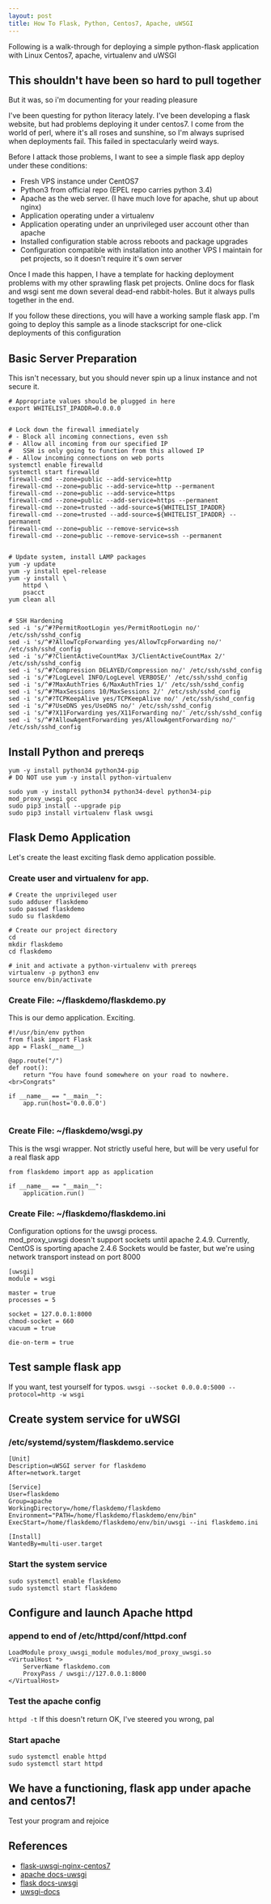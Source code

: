 ```yaml
---
layout: post
title: How To Flask, Python, Centos7, Apache, uWSGI
---
```


Following is a walk-through for deploying a simple python-flask application with Linux Centos7, apache, virtualenv and uWSGI



## This shouldn't have been so hard to pull together
But it was, so i'm documenting for your reading pleasure

I've been questing for python literacy lately.  I've been developing a flask website, but had problems deploying it under centos7.  I come from the world of perl, where it's all roses and sunshine, so I'm always suprised when deployments fail.  This failed in spectacularly weird ways.

Before I attack those problems, I want to see a simple flask app deploy under these conditions:
* Fresh VPS instance under CentOS7
* Python3 from official repo (EPEL repo carries python 3.4)
* Apache as the web server.  (I have much love for apache, shut up about nginx)
* Application operating under a virtualenv
* Application operating under an unprivileged user account other than apache
* Installed configuration stable across reboots and package upgrades
* Configuration compatible with installation into another VPS I maintain for pet projects, so it doesn't require it's own server

Once I made this happen, I have a template for hacking deployment problems with my other sprawling flask pet projects.  Online docs for flask and wsgi sent me down several dead-end rabbit-holes. But it always pulls together in the end.

If you follow these directions, you will have a working sample flask app.
I'm going to deploy this sample as a linode stackscript for one-click deployments of this configuration




## Basic Server Preparation
This isn't necessary, but you should never spin up a linux instance and not secure it.
```
# Appropriate values should be plugged in here
export WHITELIST_IPADDR=0.0.0.0


# Lock down the firewall immediately
# - Block all incoming connections, even ssh
# - Allow all incoming from our specified IP
#   SSH is only going to function from this allowed IP
# - Allow incoming connections on web ports
systemctl enable firewalld
systemctl start firewalld
firewall-cmd --zone=public --add-service=http
firewall-cmd --zone=public --add-service=http --permanent
firewall-cmd --zone=public --add-service=https
firewall-cmd --zone=public --add-service=https --permanent
firewall-cmd --zone=trusted --add-source=${WHITELIST_IPADDR}
firewall-cmd --zone=trusted --add-source=${WHITELIST_IPADDR} --permanent
firewall-cmd --zone=public --remove-service=ssh
firewall-cmd --zone=public --remove-service=ssh --permanent


# Update system, install LAMP packages
yum -y update
yum -y install epel-release
yum -y install \
    httpd \
    psacct
yum clean all


# SSH Hardening
sed -i 's/^#?PermitRootLogin yes/PermitRootLogin no/' /etc/ssh/sshd_config
sed -i 's/^#?AllowTcpForwarding yes/AllowTcpForwarding no/' /etc/ssh/sshd_config
sed -i 's/^#?ClientActiveCountMax 3/ClientActiveCountMax 2/' /etc/ssh/sshd_config
sed -i 's/^#?Compression DELAYED/Compression no/' /etc/ssh/sshd_config
sed -i 's/^#?LogLevel INFO/LogLevel VERBOSE/' /etc/ssh/sshd_config
sed -i 's/^#?MaxAuthTries 6/MaxAuthTries 1/' /etc/ssh/sshd_config
sed -i 's/^#?MaxSessions 10/MaxSessions 2/' /etc/ssh/sshd_config
sed -i 's/^#?TCPKeepAlive yes/TCPKeepAlive no/' /etc/ssh/sshd_config
sed -i 's/^#?UseDNS yes/UseDNS no/' /etc/ssh/sshd_config
sed -i 's/^#?X11Forwarding yes/X11Forwarding no/' /etc/ssh/sshd_config
sed -i 's/^#?AllowAgentForwarding yes/AllowAgentForwarding no/' /etc/ssh/sshd_config

```




## Install Python and prereqs
```
yum -y install python34 python34-pip
# DO NOT use yum -y install python-virtualenv

sudo yum -y install python34 python34-devel python34-pip mod_proxy_uwsgi gcc
sudo pip3 install --upgrade pip
sudo pip3 install virtualenv flask uwsgi
```




## Flask Demo Application
Let's create the least exciting flask demo application possible.

### Create user and virtualenv for app.
```
# Create the unprivileged user
sudo adduser flaskdemo
sudo passwd flaskdemo
sudo su flaskdemo

# Create our project directory
cd
mkdir flaskdemo
cd flaskdemo

# init and activate a python-virtualenv with prereqs
virtualenv -p python3 env
source env/bin/activate

```

### Create File: ~/flaskdemo/flaskdemo.py
This is our demo application.  Exciting.
```
#!/usr/bin/env python
from flask import Flask
app = Flask(__name__)

@app.route("/")
def root():
    return "You have found somewhere on your road to nowhere.<br>Congrats"

if __name__ == "__main__":
    app.run(host='0.0.0.0')


```

### Create File: ~/flaskdemo/wsgi.py
This is the wsgi wrapper.  Not strictly useful here, but will be very useful for a real flask app
```
from flaskdemo import app as application

if __name__ == "__main__":
    application.run()

```

### Create File: ~/flaskdemo/flaskdemo.ini
Configuration options for the uwsgi process.  
mod_proxy_uwsgi doesn't support sockets until apache 2.4.9.  Currently, CentOS is sporting apache 2.4.6 
Sockets would be faster, but we're using network transport instead on port 8000
```
[uwsgi]
module = wsgi

master = true
processes = 5

socket = 127.0.0.1:8000
chmod-socket = 660
vacuum = true

die-on-term = true

```




## Test sample flask app
If you want, test yourself for typos. 
`uwsgi --socket 0.0.0.0:5000 --protocol=http -w wsgi`



## Create system service for uWSGI
### /etc/systemd/system/flaskdemo.service
```
[Unit]
Description=uWSGI server for flaskdemo
After=network.target

[Service]
User=flaskdemo
Group=apache
WorkingDirectory=/home/flaskdemo/flaskdemo
Environment="PATH=/home/flaskdemo/flaskdemo/env/bin"
ExecStart=/home/flaskdemo/flaskdemo/env/bin/uwsgi --ini flaskdemo.ini

[Install]
WantedBy=multi-user.target
```

### Start the system service
```
sudo systemctl enable flaskdemo
sudo systemctl start flaskdemo
```



## Configure and launch Apache httpd
### append to end of /etc/httpd/conf/httpd.conf
```
LoadModule proxy_uwsgi_module modules/mod_proxy_uwsgi.so
<VirtualHost *>
    ServerName flaskdemo.com
    ProxyPass / uwsgi://127.0.0.1:8000
</VirtualHost>

```
### Test the apache config
`httpd -t`
If this doesn't return OK, I've steered you wrong, pal

### Start apache
```
sudo systemctl enable httpd
sudo systemctl start httpd
```




## We have a functioning, flask app under apache and centos7!
Test your program and rejoice


## References
* [flask-uwsgi-nginx-centos7](https://www.digitalocean.com/community/tutorials/how-to-serve-flask-applications-with-uwsgi-and-nginx-on-centos-7)
* [apache docs-uwsgi](http://uwsgi-docs.readthedocs.io/en/latest/Apache.html)
* [flask docs-uwsgi](http://flask.pocoo.org/docs/0.12/deploying/uwsgi/)
* [uwsgi-docs](http://uwsgi-docs.readthedocs.io/en/latest/Configuration.html)
